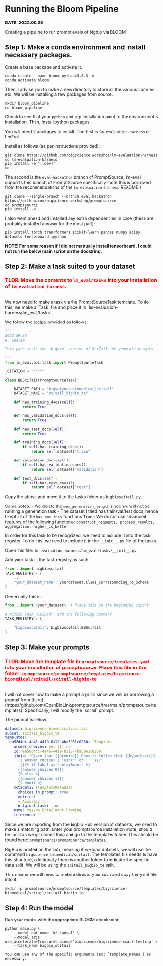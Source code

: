 # Running the Bloom Pipeline
**DATE: 2022.09.25**

Creating a pipeline to run prompt evals of bigbio via BLOOM

## Step 1: Make a conda environment and install necessary packages.

Create a base package and activate it.

```
conda create --name bloom python=3.8.3 -y
conda activate bloom
```

Then, I advise you to make a new directory to store all the various libraries etc. We will be installing a few packages from source.

```
mkdir bloom_pipeline
cd bloom_pipeline
```

Check to see that your `python` and `pip` installation point to the environment's installation. Then, install python packages

You will need 2 packages to install. The first is `lm-evaluation-harness` or LmEval.

Install as follows (as per instructions provided):
```
git clone https://github.com/bigscience-workshop/lm-evaluation-harness
cd lm-evaluation-harness
pip install -e ".[dev]"
cd ..
```
The second is the `eval-hackathon` branch of PromptSource; lm-eval supports this branch of PromptSource specifically (note this is borrowed from the recommendations of the `lm-evaluation-harness` README:)

```
git clone --single-branch --branch eval-hackathon https://github.com/bigscience-workshop/promptsource
cd promptsource
pip install -e .
```

I also went ahead and installed any extra dependencies in case (these are probably installed anyway for the most part):

```
pip install torch transformers scikit-learn pandas numpy scipy datasets tensorboard ipython
```

**NOTE! For some reason if I did not manually install tensorboard, I could not run the below main script on the docstring.**
<!-- 
This was the main script I ran:
```
python main.py \
    --model_api_name 'hf-causal' \
    --model_args pretrained='gpt2' \
    --task_name 'wic' \
    --template_names 'same_sense','polysemous' \
    --device cpu
``` -->

## Step 2: Make a task suited to your dataset

### <span style="color:red">**TLDR**. Move the contents to `lm_eval/tasks` into your installation of `lm_evaluation_harness`.</span>

<br>
We now need to make a task via the PromptSourceTask template. To do this, we make a `Task` file and place it in `lm-evaluation-harness/lm_eval/tasks`.

We follow the [recipe](https://github.com/bigscience-workshop/lm-evaluation-harness/blob/master/templates/new_prompt_source_task.py) provided as follows:

```python
"""
2022.09.25
N. Seelam

This path tests the `bigbio` version of SciTail. We generate prompts

"""
from lm_eval.api.task import PromptSourceTask

_CITATION = """"""

class BBSciTail(PromptSourceTask):

    DATASET_PATH = "bigscience-biomedical/scitail"
    DATASET_NAME = "scitail_bigbio_te"

    def has_training_docs(self):
        return True

    def has_validation_docs(self):
        return True

    def has_test_docs(self):
        return True

    def training_docs(self):
        if self.has_training_docs():
            return self.dataset["train"]

    def validation_docs(self):
        if self.has_validation_docs():
            return self.dataset["validation"]

    def test_docs(self):
        if self.has_test_docs():
            return self.dataset["test"]

```
Copy the above and move it to the tasks folder as `bigbioscitail.py`.

Some notes:
    - We delete the `max_generation_length` since we will not be running a generation task
    - The dataset I tried has train/val/test docs, hence I kept all of the `has_<x>_docs` functions `True`
    - We do not use advanced features of the following functions: `construct_requests, process_results, aggregation, higher_is_better`

In order for this task to be recognized, we need to include it into the task registry. To do this, we need to include it in the `__init__.py` file of the tasks. 

Open this file: `lm-evaluation-harness/lm_eval/tasks/__init__.py`.

Add your task in the task registry as such

```python
from . import bigbioscitail
TASK_REGISTRY = {
    ...
    "your_dataset_name": yourdataset.Class_Corresponding_To_Schema
}
```

Generically this is:
```python
from . import <your_dataset>  # Place this in the beginning import

# Within TASK_REGISTRY, add the following command
TASK_REGISTRY = {
    ...
    "bigbioscitail": bigbioscitail.BBSciTail
}
```

## Step 3: Make your prompts

### <span style="color:red">**TLDR**. Move the template file in `promptsource/templates.yaml` into your installation of promptsource. Place this file in the folder: `promptsource/promptsource/templates/bigscience-biomedical/scitail/scitail-bigbio-te`</span>

<br>
I will not cover how to make a prompt a priori since we will be borrowing a prompt from [here](https://github.com/OpenBioLink/promptsource/tree/main/promptsource/templates). Specifically, I will modify the `scitail` prompt.

The prompt is below:

```yaml
dataset: bigscience-biomedical/scitail
subset: scitail_bigbio_te
templates:
  ea58d4dc-4a46-4419-8312-4ba5961c0260: !Template
    answer_choices: yes ||| no
    id: ea58d4dc-4a46-4419-8312-4ba5961c0260
    jinja: 'Given that {{premise}} Does it follow that {{hypothesis}}
      {{ answer_choices | join('' or '') }}?
      |||{% if label == "entailment" %}
      {{answer_choices[0]}}
      {% else %}
      {{answer_choices[1]}}
      {% endif %}'
    metadata: !TemplateMetadata
      choices_in_prompt: true
      metrics:
      - Accuracy
      original_task: true
    name: Yes/No Entailment Framing
    reference: ''
```

Since we are importing from the bigbio Hub version of datasets, we need to make a matching path. Enter your promptsource installation (note, should be local as we git cloned this) and go to the templates folder. This should be found here: `promptsource/promptsource/templates`.

BigBio is hosted on the hub, meaning if we load datasets, we will use the command `bigscience-biomedical/scitail`. The templates file needs to have this structure, additionally there is another folder to indicate the specific data split. We will be using the `scitail_bigbio_te` split.

This means we will need to make a directory as such and copy the yaml file into it:

```
mkdir -p promptsource/promptsource/templates/bigscience-biomedical/scitail/scitail_bigbio_te
```

## Step 4: Run the model

Run your model with the appropriate BLOOM checkpoint:
```
python main.py \
    --model_api_name 'hf-causal' \
    --model_args use_accelerate=True,pretrained='bigscience/bigscience-small-testing' \
    --task_name bigbio_scitail

You can use any of the specific arguments (ex: `template_names`) as necessary.

